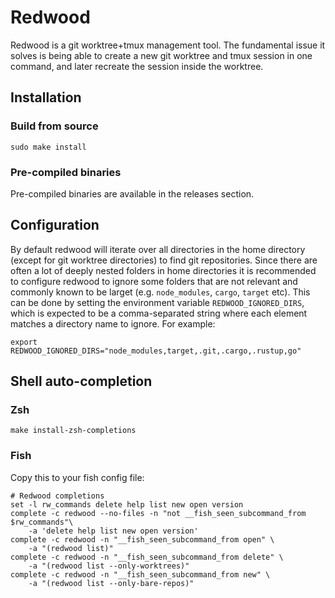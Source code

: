 # Redwood

Redwood is a git worktree+tmux management tool. The fundamental issue it solves
is being able to create a new git worktree and tmux session in one command, and
later recreate the session inside the worktree.

## Installation

### Build from source

```shell
sudo make install
```

### Pre-compiled binaries

Pre-compiled binaries are available in the releases section.

## Configuration

By default redwood will iterate over all directories in the home directory
(except for git worktree directories) to find git repositories. Since there are
often a lot of deeply nested folders in home directories it is recommended to
configure redwood to ignore some folders that are not relevant and commonly
known to be larget (e.g. `node_modules`, `cargo`, `target` etc). This can be
done by setting the environment variable `REDWOOD_IGNORED_DIRS`, which is
expected to be a comma-separated string where each element matches a directory
name to ignore. For example:

```shell
export REDWOOD_IGNORED_DIRS="node_modules,target,.git,.cargo,.rustup,go"
```

## Shell auto-completion

### Zsh

```shell
make install-zsh-completions
```

### Fish

Copy this to your fish config file:

```fish
# Redwood completions
set -l rw_commands delete help list new open version
complete -c redwood --no-files -n "not __fish_seen_subcommand_from $rw_commands"\
	-a 'delete help list new open version'
complete -c redwood -n "__fish_seen_subcommand_from open" \
	-a "(redwood list)"
complete -c redwood -n "__fish_seen_subcommand_from delete" \
    -a "(redwood list --only-worktrees)"
complete -c redwood -n "__fish_seen_subcommand_from new" \
    -a "(redwood list --only-bare-repos)"
```
